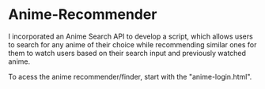 # Anime-Recommender
I incorporated an Anime Search API to develop a script, which allows users to search for any anime of their choice while recommending similar ones for them to watch users based on their search input and previously watched anime.

To acess the anime recommender/finder, start with the "anime-login.html".
